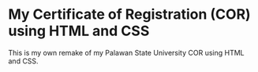 # My Certificate of Registration (COR) using HTML and CSS
This is my own remake of my Palawan State University COR using HTML and CSS.